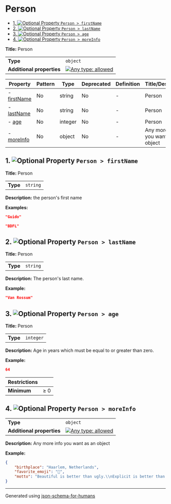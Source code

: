 # Person

- [1. ![Optional](https://img.shields.io/badge/Optional-yellow) Property `Person > firstName`](#firstName-4e616d65)
- [2. ![Optional](https://img.shields.io/badge/Optional-yellow) Property `Person > lastName`](#lastName-4e616d65)
- [3. ![Optional](https://img.shields.io/badge/Optional-yellow) Property `Person > age`](#age-616765)
- [4. ![Optional](https://img.shields.io/badge/Optional-yellow) Property `Person > moreInfo`](#moreInfo-496e666f)

**Title:** Person

|                           |                                                                                                                                   |
| ------------------------- | --------------------------------------------------------------------------------------------------------------------------------- |
| **Type**                  | `object`                                                                                                                          |
| **Additional properties** | [![Any type: allowed](https://img.shields.io/badge/Any%20type-allowed-green)](# "Additional Properties of any type are allowed.") |

| Property                            | Pattern | Type    | Deprecated | Definition | Title/Description                   |
| ----------------------------------- | ------- | ------- | ---------- | ---------- | ----------------------------------- |
| - [firstName](#firstName-4e616d65 ) | No      | string  | No         | -          | Person                              |
| - [lastName](#lastName-4e616d65 )   | No      | string  | No         | -          | Person                              |
| - [age](#age-616765 )               | No      | integer | No         | -          | Person                              |
| - [moreInfo](#moreInfo-496e666f )   | No      | object  | No         | -          | Any more info you want as an object |

## <a name="firstName-4e616d65"></a>1. ![Optional](https://img.shields.io/badge/Optional-yellow) Property `Person > firstName`

**Title:** Person

|          |          |
| -------- | -------- |
| **Type** | `string` |

**Description:** the person's first name

**Examples:** 

```json
"Guido"
```

```json
"BDFL"
```

## <a name="lastName-4e616d65"></a>2. ![Optional](https://img.shields.io/badge/Optional-yellow) Property `Person > lastName`

**Title:** Person

|          |          |
| -------- | -------- |
| **Type** | `string` |

**Description:** The person's last name.

**Example:** 

```json
"Van Rossum"
```

## <a name="age-616765"></a>3. ![Optional](https://img.shields.io/badge/Optional-yellow) Property `Person > age`

**Title:** Person

|          |           |
| -------- | --------- |
| **Type** | `integer` |

**Description:** Age in years which must be equal to or greater than zero.

**Example:** 

```json
64
```

| Restrictions |        |
| ------------ | ------ |
| **Minimum**  | &ge; 0 |

## <a name="moreInfo-496e666f"></a>4. ![Optional](https://img.shields.io/badge/Optional-yellow) Property `Person > moreInfo`

|                           |                                                                                                                                   |
| ------------------------- | --------------------------------------------------------------------------------------------------------------------------------- |
| **Type**                  | `object`                                                                                                                          |
| **Additional properties** | [![Any type: allowed](https://img.shields.io/badge/Any%20type-allowed-green)](# "Additional Properties of any type are allowed.") |

**Description:** Any more info you want as an object

**Example:** 

```json
{
    "birthplace": "Haarlem, Netherlands",
    "favorite_emoji": "🐍",
    "motto": "Beautiful is better than ugly.\\nExplicit is better than implicit.\\nSimple is better than complex.\\nComplex is better than complicated.\\nFlat is better than nested.\\nSparse is better than dense.\\nReadability counts.\\nSpecial cases aren't special enough to break the rules.\\nAlthough practicality beats purity.\\nErrors should never pass silently.\\nUnless explicitly silenced.\\nIn the face of ambiguity, refuse the temptation to guess.\\nThere should be one-- and preferably only one --obvious way to do it.\\nAlthough that way may not be obvious at first unless you're Dutch.\\nNow is better than never.\\nAlthough never is often better than *right* now.\\nIf the implementation is hard to explain, it's a bad idea.\\nIf the implementation is easy to explain, it may be a good idea.\\nNamespaces are one honking great idea -- let's do more of those!"
}
```

----------------------------------------------------------------------------------------------------------------------------
Generated using [json-schema-for-humans](https://github.com/coveooss/json-schema-for-humans)
